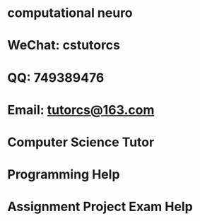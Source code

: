 # computational neuro
# WeChat: cstutorcs

# QQ: 749389476

# Email: tutorcs@163.com

# Computer Science Tutor

# Programming Help

# Assignment Project Exam Help
